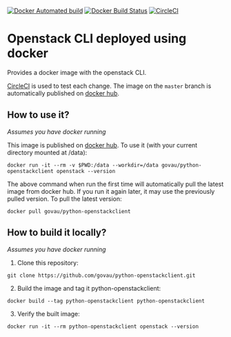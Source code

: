 [![Docker Automated build](https://img.shields.io/docker/automated/govau/python-openstackclient.svg?style=plastic)](https://hub.docker.com/r/govau/python-openstackclient/)
[![Docker Build Status](https://img.shields.io/docker/build/govau/python-openstackclient.svg?style=plastic)](https://hub.docker.com/r/govau/python-openstackclient/)
[![CircleCI](https://circleci.com/gh/govau/python-openstackclient-docker.svg?style=svg)](https://circleci.com/gh/govau/python-openstackclient-docker)

# Openstack CLI deployed using docker

Provides a docker image with the openstack CLI.

[CircleCI](https://circleci.com/gh/govau/python-openstackclient) is used to test each change. The image on the `master` branch is automatically published on [docker hub](https://hub.docker.com/r/govau/python-openstackclient/).

## How to use it?

*Assumes you have docker running*

This image is published on [docker hub](https://hub.docker.com/r/govau/python-openstackclient/). To use it (with your current directory mounted at /data):

```
docker run -it --rm -v $PWD:/data --workdir=/data govau/python-openstackclient openstack --version
```

The above command when run the first time will automatically pull the latest image from docker hub. If you run it again later, it may use the previously pulled version. To pull the latest version:

```
docker pull govau/python-openstackclient
```

## How to build it locally?

*Assumes you have docker running*

1. Clone this repository:
```
git clone https://github.com/govau/python-openstackclient.git
```

2. Build the image and tag it python-openstackclient:
```
docker build --tag python-openstackclient python-openstackclient
```

3. Verify the built image:
```
docker run -it --rm python-openstackclient openstack --version
```
